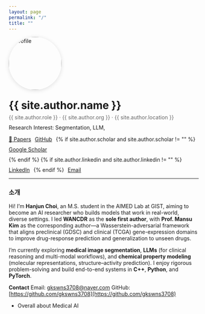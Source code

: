 ```yaml
---
layout: page
permalink: "/"
title: ""
---
```


<div style="display:flex; gap:24px; align-items:center; flex-wrap:wrap;">
  <img src="{{ site.author.avatar }}" alt="profile" style="width:140px; height:140px; border-radius:50%; object-fit:cover; box-shadow:0 2px 12px rgba(0,0,0,.12);">
  <div>
    <h1 style="margin:0 0 6px 0;">{{ site.author.name }}</h1>
    <p style="margin:0 0 10px 0; color:#666;">
      {{ site.author.role }} · {{ site.author.org }} · {{ site.author.location }}
    </p>
    <p style="margin:0 0 14px 0;">
      Research Interest: Segmentation, LLM, 
    </p>
    <div style="display:flex; gap:10px; flex-wrap:wrap;">
      <a class="btn" href="/papers/">📄 Papers</a>
      <a class="btn" href="https://github.com/{{ site.author.github }}" target="_blank">GitHub</a>
      {% if site.author.scholar and site.author.scholar != "" %}
        <a class="btn" href="https://scholar.google.com/citations?user={{ site.author.scholar }}" target="_blank">Google Scholar</a>
      {% endif %}
      {% if site.author.linkedin and site.author.linkedin != "" %}
        <a class="btn" href="{{ site.author.linkedin }}" target="_blank">LinkedIn</a>
      {% endif %}
      <a class="btn" href="mailto:{{ site.author.email }}">Email</a>
    </div>
  </div>
</div>

<hr>

### 소개
Hi! I’m **Hanjun Choi**, an M.S. student in the AIMED Lab at GIST, aiming to become an AI researcher who builds models that work in real-world, diverse settings. I led **WANCDR** as the **sole first author**, with **Prof. Mansu Kim** as the corresponding author—a Wasserstein-adversarial framework that aligns preclinical (GDSC) and clinical (TCGA) gene-expression domains to improve drug-response prediction and generalization to unseen drugs. &#x20;

I’m currently exploring **medical image segmentation**, **LLMs** (for clinical reasoning and multi-modal workflows), and **chemical property modeling** (molecular representations, structure–activity prediction). I enjoy rigorous problem-solving and build end-to-end systems in **C++**, **Python**, and **PyTorch**.

**Contact**
Email: [gkswns3708@naver.com](mailto:gkswns3708@naver.com)
GitHub: [https://github.com/gkswns3708](https://github.com/gkswns3708)


- Overall about Medical AI


